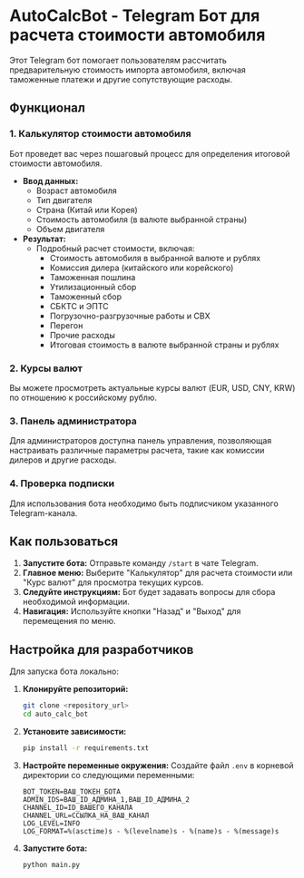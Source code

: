 # AutoCalcBot - Telegram Бот для расчета стоимости автомобиля

Этот Telegram бот помогает пользователям рассчитать предварительную стоимость импорта автомобиля, включая таможенные платежи и другие сопутствующие расходы.

## Функционал

### 1. Калькулятор стоимости автомобиля
Бот проведет вас через пошаговый процесс для определения итоговой стоимости автомобиля.
-   **Ввод данных:**
    -   Возраст автомобиля
    -   Тип двигателя
    -   Страна (Китай или Корея)
    -   Стоимость автомобиля (в валюте выбранной страны)
    -   Объем двигателя
-   **Результат:**
    -   Подробный расчет стоимости, включая:
        -   Стоимость автомобиля в выбранной валюте и рублях
        -   Комиссия дилера (китайского или корейского)
        -   Таможенная пошлина
        -   Утилизационный сбор
        -   Таможенный сбор
        -   СБКТС и ЭПТС
        -   Погрузочно-разгрузочные работы и СВХ
        -   Перегон
        -   Прочие расходы
        -   Итоговая стоимость в валюте выбранной страны и рублях

### 2. Курсы валют
Вы можете просмотреть актуальные курсы валют (EUR, USD, CNY, KRW) по отношению к российскому рублю.

### 3. Панель администратора
Для администраторов доступна панель управления, позволяющая настраивать различные параметры расчета, такие как комиссии дилеров и другие расходы.

### 4. Проверка подписки
Для использования бота необходимо быть подписчиком указанного Telegram-канала.

## Как пользоваться

1.  **Запустите бота:** Отправьте команду `/start` в чате Telegram.
2.  **Главное меню:** Выберите "Калькулятор" для расчета стоимости или "Курс валют" для просмотра текущих курсов.
3.  **Следуйте инструкциям:** Бот будет задавать вопросы для сбора необходимой информации.
4.  **Навигация:** Используйте кнопки "Назад" и "Выход" для перемещения по меню.

## Настройка для разработчиков

Для запуска бота локально:

1.  **Клонируйте репозиторий:**
    ```bash
    git clone <repository_url>
    cd auto_calc_bot
    ```
2.  **Установите зависимости:**
    ```bash
    pip install -r requirements.txt
    ```
3.  **Настройте переменные окружения:**
    Создайте файл `.env` в корневой директории со следующими переменными:
    ```
    BOT_TOKEN=ВАШ_ТОКЕН_БОТА
    ADMIN_IDS=ВАШ_ID_АДМИНА_1,ВАШ_ID_АДМИНА_2
    CHANNEL_ID=ID_ВАШЕГО_КАНАЛА
    CHANNEL_URL=ССЫЛКА_НА_ВАШ_КАНАЛ
    LOG_LEVEL=INFO
    LOG_FORMAT=%(asctime)s - %(levelname)s - %(name)s - %(message)s
    ```
4.  **Запустите бота:**
    ```bash
    python main.py
    ```